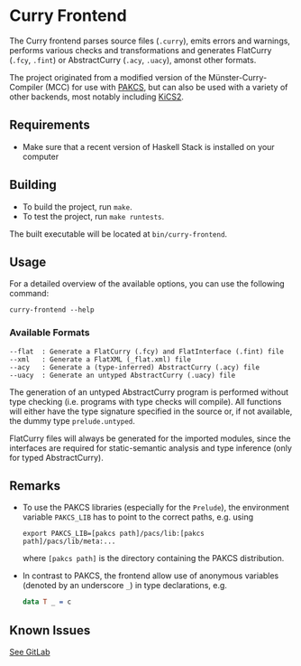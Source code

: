 # Curry Frontend

The Curry frontend parses source files (`.curry`), emits errors and
warnings, performs various checks and transformations and 
generates FlatCurry (`.fcy`, `.fint`) or AbstractCurry (`.acy`, `.uacy`),
amonst other formats.

The project originated from a modified version of the Münster-Curry-Compiler
(MCC) for use with [PAKCS](https://git.ps.informatik.uni-kiel.de/curry/pakcs),
but can also be used with a variety of other backends, most notably including
[KiCS2](https://git.ps.informatik.uni-kiel.de/curry/kics2).

## Requirements

* Make sure that a recent version of Haskell Stack is installed on your computer

## Building

* To build the project, run `make`.
* To test the project, run `make runtests`.

The built executable will be located at `bin/curry-frontend`.

## Usage

For a detailed overview of the available options, you can use the following command:

`curry-frontend --help`

### Available Formats

```
--flat  : Generate a FlatCurry (.fcy) and FlatInterface (.fint) file
--xml   : Generate a FlatXML (_flat.xml) file
--acy   : Generate a (type-inferred) AbstractCurry (.acy) file
--uacy  : Generate an untyped AbstractCurry (.uacy) file
```

The generation of an untyped AbstractCurry program is performed without
type checking (i.e. programs with type checks will compile). All functions
will either have the type signature specified in the source or, if not
available, the dummy type `prelude.untyped`.

FlatCurry files will always be generated for the imported modules,
since the interfaces are required for static-semantic analysis and type
inference (only for typed AbstractCurry).

## Remarks

- To use the PAKCS libraries (especially for the `Prelude`), the environment
  variable `PAKCS_LIB` has to point to the correct paths, e.g. using
  
  `export PAKCS_LIB=[pakcs path]/pacs/lib:[pakcs path]/pacs/lib/meta:...`

  where `[pakcs path]` is the directory containing the PAKCS distribution.

- In contrast to PAKCS, the frontend allow use of anonymous variables
  (denoted by an underscore `_`) in type declarations, e.g.
  
  ```curry
  data T _ = c
  ```

## Known Issues

[See GitLab](https://git.ps.informatik.uni-kiel.de/curry/curry-frontend/-/issues)
